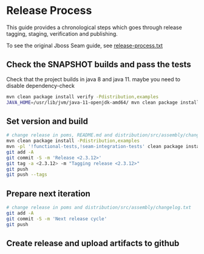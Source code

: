 # Release Process

This guide provides a chronological steps which goes through release tagging, staging, verification and publishing.

To see the original Jboss Seam guide, see [release-process.txt](release-process.txt)

## Check the SNAPSHOT builds and pass the tests

Check that the project builds in java 8 and java 11. maybe you need to disable dependency-check

```bash
mvn clean package install verify -Pdistribution,examples
JAVA_HOME=/usr/lib/jvm/java-11-openjdk-amd64/ mvn clean package install verify -Pdistribution,examples
```

## Set version and build 

```bash
# change release in poms, README.md and distribution/src/assembly/changelog.txt
mvn clean package install -Pdistribution,examples
mvn -pl '!functional-tests,!seam-integration-tests' clean package install deploy
git add -A
git commit -S -m 'Release <2.3.12>'
git tag -a <2.3.12> -m "Tagging release <2.3.12>"
git push
git push --tags
```


## Prepare next iteration

```bash
# change release in poms and distribution/src/assembly/changelog.txt
git add -A
git commit -S -m 'Next release cycle'
git push
```

## Create release and upload artifacts to github
